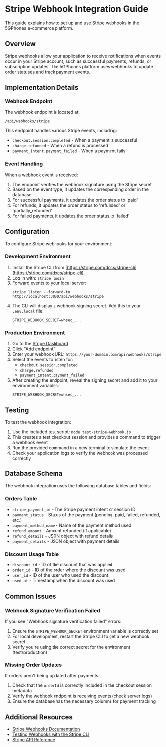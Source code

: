# Stripe Webhook Integration Guide

This guide explains how to set up and use Stripe webhooks in the 5GPhones e-commerce platform.

## Overview

Stripe webhooks allow your application to receive notifications when events occur in your Stripe account, such as successful payments, refunds, or subscription updates. The 5GPhones platform uses webhooks to update order statuses and track payment events.

## Implementation Details

### Webhook Endpoint

The webhook endpoint is located at:
```
/api/webhooks/stripe
```

This endpoint handles various Stripe events, including:
- `checkout.session.completed` - When a payment is successful
- `charge.refunded` - When a refund is processed
- `payment_intent.payment_failed` - When a payment fails

### Event Handling

When a webhook event is received:

1. The endpoint verifies the webhook signature using the Stripe secret
2. Based on the event type, it updates the corresponding order in the database
3. For successful payments, it updates the order status to 'paid'
4. For refunds, it updates the order status to 'refunded' or 'partially_refunded'
5. For failed payments, it updates the order status to 'failed'

## Configuration

To configure Stripe webhooks for your environment:

### Development Environment

1. Install the Stripe CLI from [https://stripe.com/docs/stripe-cli](https://stripe.com/docs/stripe-cli)
2. Log in with: `stripe login`
3. Forward events to your local server:
   ```
   stripe listen --forward-to http://localhost:3000/api/webhooks/stripe
   ```
4. The CLI will display a webhook signing secret. Add this to your `.env.local` file:
   ```
   STRIPE_WEBHOOK_SECRET=whsec_...
   ```

### Production Environment

1. Go to the [Stripe Dashboard](https://dashboard.stripe.com/webhooks)
2. Click "Add endpoint"
3. Enter your webhook URL: `https://your-domain.com/api/webhooks/stripe`
4. Select the events to listen for:
   - `checkout.session.completed`
   - `charge.refunded`
   - `payment_intent.payment_failed`
5. After creating the endpoint, reveal the signing secret and add it to your environment variables:
   ```
   STRIPE_WEBHOOK_SECRET=whsec_...
   ```

## Testing

To test the webhook integration:

1. Use the included test script: `node test-stripe-webhook.js`
2. This creates a test checkout session and provides a command to trigger a webhook event
3. Run the provided command in a new terminal to simulate the event
4. Check your application logs to verify the webhook was processed correctly

## Database Schema

The webhook integration uses the following database tables and fields:

### Orders Table
- `stripe_payment_id` - The Stripe payment intent or session ID
- `payment_status` - Status of the payment (pending, paid, failed, refunded, etc.)
- `payment_method_name` - Name of the payment method used
- `refund_amount` - Amount refunded (if applicable)
- `refund_details` - JSON object with refund details
- `payment_details` - JSON object with payment details

### Discount Usage Table
- `discount_id` - ID of the discount that was applied
- `order_id` - ID of the order where the discount was used
- `user_id` - ID of the user who used the discount
- `used_at` - Timestamp when the discount was used

## Common Issues

### Webhook Signature Verification Failed

If you see "Webhook signature verification failed" errors:

1. Ensure the `STRIPE_WEBHOOK_SECRET` environment variable is correctly set
2. For local development, restart the Stripe CLI to get a new webhook secret
3. Verify you're using the correct secret for the environment (test/production)

### Missing Order Updates

If orders aren't being updated after payments:

1. Check that the `orderId` is correctly included in the checkout session metadata
2. Verify the webhook endpoint is receiving events (check server logs)
3. Ensure the database has the necessary columns for payment tracking

## Additional Resources

- [Stripe Webhooks Documentation](https://stripe.com/docs/webhooks)
- [Testing Webhooks with the Stripe CLI](https://stripe.com/docs/webhooks/test)
- [Stripe API Reference](https://stripe.com/docs/api)
